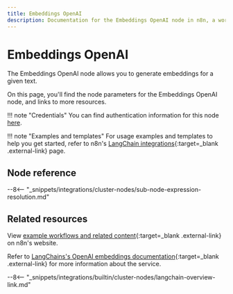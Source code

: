 ```yaml
---
title: Embeddings OpenAI
description: Documentation for the Embeddings OpenAI node in n8n, a workflow automation platform. Includes details of operations and configuration, and links to examples and credentials information.
---
```


# Embeddings OpenAI

The Embeddings OpenAI node allows you to generate embeddings for a given text.

On this page, you'll find the node parameters for the Embeddings OpenAI node, and links to more resources.

!!! note "Credentials"
    You can find authentication information for this node [here](/integrations/builtin/credentials/openai/).

!!! note "Examples and templates"
	For usage examples and templates to help you get started, refer to n8n's [LangChain integrations](https://n8n.io/integrations/embeddings-openai/){:target=_blank .external-link} page.

## Node reference

--8<-- "_snippets/integrations/cluster-nodes/sub-node-expression-resolution.md"
	
## Related resources

View [example workflows and related content](https://n8n.io/integrations/embeddings-openai/){:target=_blank .external-link} on n8n's website.

Refer to [LangChains's OpenAI embeddings documentation](https://js.langchain.com/docs/modules/data_connection/text_embedding/integrations/openai){:target=_blank .external-link} for more information about the service.

--8<-- "_snippets/integrations/builtin/cluster-nodes/langchain-overview-link.md"